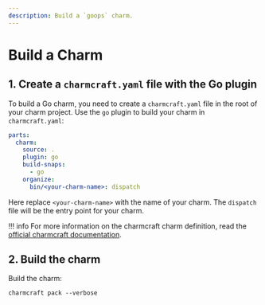 ```yaml
---
description: Build a `goops` charm.
---
```


# Build a Charm

## 1. Create a `charmcraft.yaml` file with the Go plugin

To build a Go charm, you need to create a `charmcraft.yaml` file in the root of your charm project. Use the `go` plugin to build your charm in `charmcraft.yaml`:

```yaml
parts:
  charm:
    source: .
    plugin: go
    build-snaps:
      - go
    organize:
      bin/<your-charm-name>: dispatch
```

Here replace `<your-charm-name>` with the name of your charm. The `dispatch` file will be the entry point for your charm.

!!! info
    For more information on the charmcraft charm definition, read the [official charmcraft documentation](https://canonical-charmcraft.readthedocs-hosted.com/stable/reference/files/charmcraft-yaml-file/).

## 2. Build the charm

Build the charm:

```shell
charmcraft pack --verbose
```
